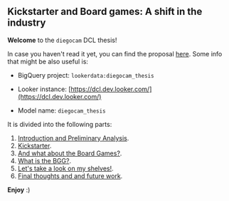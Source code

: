 ## Kickstarter and Board games: A shift in the industry

**Welcome** to the `diegocam` DCL thesis! 

In case you haven't read it yet, you can find the proposal [here](https://docs.google.com/document/d/1CZZHJnXCOYr8Z4QAcijjOpHdnpvFJK70EtHQ7kKzMRs/edit?usp=sharing). Some info that might be also useful is:

- BigQuery project: `lookerdata:diegocam_thesis`

- Looker instance: [https://dcl.dev.looker.com/](https://dcl.dev.looker.com/)

- Model name: `diegocam_thesis`

It is divided into the following parts:

1. [Introduction and Preliminary Analysis](https://diegocamlooker.github.io/Kickstarter/intro).
1. [Kickstarter](https://diegocamlooker.github.io/Kickstarter/ks).
1. [And what about the Board Games?](https://diegocamlooker.github.io/Kickstarter/ks_boardgames).
1. [What is the BGG?](https://diegocamlooker.github.io/Kickstarter/bgg).
1. [Let's take a look on my shelves!](https://diegocamlooker.github.io/Kickstarter/collection).
1. [Final thoughts and and future work](https://diegocamlooker.github.io/Kickstarter/final).

**Enjoy** :) 



                                        
